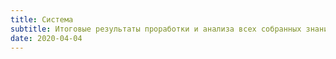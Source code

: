 ```yaml
---
title: Система
subtitle: Итоговые результаты проработки и анализа всех собранных знаний
date: 2020-04-04
---
```

